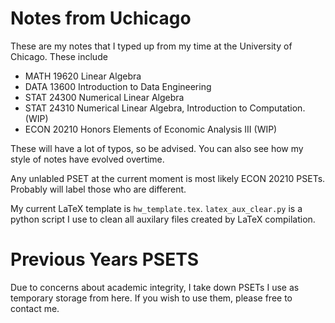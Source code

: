 # Notes from Uchicago

These are my notes that I typed up from my time at the University of Chicago. These include 

- MATH 19620 Linear Algebra 
- DATA 13600 Introduction to Data Engineering
- STAT 24300 Numerical Linear Algebra
- STAT 24310 Numerical Linear Algebra, Introduction to Computation. (WIP)
- ECON 20210 Honors Elements of Economic Analysis III (WIP)

These will have a lot of typos, so be advised. You can also see how my style of notes have evolved overtime. 

Any unlabled PSET at the current moment is most likely ECON 20210 PSETs. Probably will label those who are different. 

My current LaTeX template is `hw_template.tex`. `latex_aux_clear.py` is a python script I use to clean all auxilary files created by LaTeX compilation.

# Previous Years PSETS
Due to concerns about academic integrity, I take down PSETs I use as temporary storage from here. If you wish to use them, please free to contact me. 
